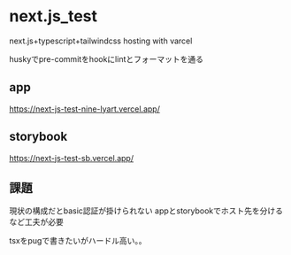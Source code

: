 # next.js_test

next.js+typescript+tailwindcss
hosting with varcel

huskyでpre-commitをhookにlintとフォーマットを通る

## app
https://next-js-test-nine-lyart.vercel.app/

## storybook
https://next-js-test-sb.vercel.app/

## 課題
現状の構成だとbasic認証が掛けられない
appとstorybookでホスト先を分けるなど工夫が必要

tsxをpugで書きたいがハードル高い。。